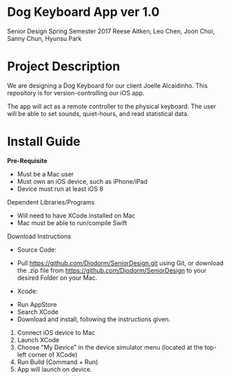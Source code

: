 # Dog Keyboard App ver 1.0
Senior Design Spring Semester 2017
Reese Aitken, Leo Chen, Joon Choi, Sanny Chun, Hyunsu Park

# Project Description
We are designing a Dog Keyboard for our client Joelle Alcaidinho.
This repository is for version-controlling our iOS app.

The app will act as a remote controller to the physical keyboard. The user will be able to set sounds, quiet-hours, and read statistical data. 

# Install Guide
<b>Pre-Requisite</b>
- Must be a Mac user
- Must own an iOS device, such as iPhone/iPad
- Device must run at least iOS 8

Dependent Libraries/Programs
- Will need to have XCode installed on Mac
- Mac must be able to run/compile Swift

Download Instructions
* Source Code:
- Pull https://github.com/Diodorm/SeniorDesign.git using Git, or download the .zip file from https://github.com/Diodorm/SeniorDesign to your desired Folder on your Mac.

* Xcode:
- Run AppStore
- Search XCode
- Download and install, following the instructions given.



1. Connect iOS device to Mac
2. Launch XCode
3. Choose "My Device" in the device simulator menu (located at the top-left corner of XCode)
4. Run Build (Command + Run)
5. App will launch on device. 
